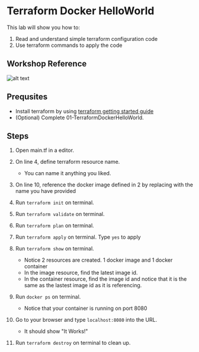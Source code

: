 # Terraform Docker HelloWorld
This lab will show you how to:
1. Read and understand simple terraform configuration code
2. Use terraform commands to apply the code


## Workshop Reference 
![alt text](https://github.com/gohjiaying/CloudSeedersTerraform/blob/master/images/demo2explanation.png "Workshop 2 Architecture Reference")


## Prequsites
- Install terraform by using [terraform getting started guide](https://learn.hashicorp.com/terraform/getting-started/install.html)
- (Optional) Complete 01-TerraformDockerHelloWorld. 


## Steps
1. Open main.tf in a editor.


2. On line 4, define terraform resource name.
    - You can name it anything you liked.

3. On line 10, reference the docker image defined in 2 by replacing with the name you have provided


4. Run `terraform init` on terminal.


5. Run `terraform validate` on terminal.


6. Run `terraform plan` on terminal. 
 

7. Run `terraform apply` on terminal. Type `yes` to apply


9. Run `terraform show` on terminal. 
    - Notice 2 resources are created. 1 docker image and 1 docker container
    - In the image resource, find the latest image id. 
    - In the container resource, find the image id and notice that it is the same as the lastest image id as it is referencing.


10. Run `docker ps` on terminal.
    - Notice that your container is running on port 8080


11. Go to your browser and type `localhost:8080` into the URL.
    - It should show "It Works!"


12. Run `terraform destroy` on terminal to clean up.
    

